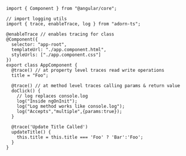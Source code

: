 
    import { Component } from "@angular/core";

    // import logging utils
    import { trace, enableTrace, log } from "adorn-ts";

    @enableTrace // enables tracing for class
    @Component({
      selector: "app-root",
      templateUrl: "./app.component.html",
      styleUrls: ["./app.component.css"]
    })
    export class AppComponent {
      @trace() // at property level traces read write operations
      title = "Foo";

      @trace() // at method level traces calling params & return value
      doClick() {
        // log replaces console.log
        log("Inside ngOnInit");
        log("Log method works like console.log");
        log("Accepts","multiple",{params:true});
      }

      @trace('Update Title Called')
      updateTitle() {
        this.title = this.title === 'Foo' ? 'Bar':'Foo';
      }
    }
